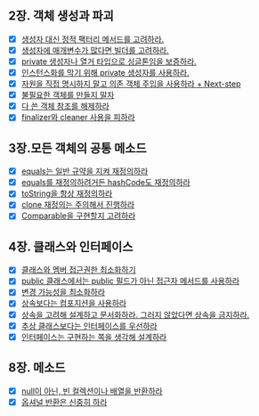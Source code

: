 ## 2장. 객체 생성과 파괴
- [x] [생성자 대신 정적 팩터리 메서드를 고려하라.](2장/Item01/생성자_대신_정적_팩터리_메서드를_고려하라.md)
- [x] [생성자에 매개변수가 많다면 빌더를 고려하라.](2장/Item02/생성자_매개변수가_많은_경우에_빌더_사용을_고려해_볼_것.md)
- [x] [private 생성자나 열거 타입으로 싱글톤임을 보증하라.](2장/item03/private_생성자나_열거_타입으로_싱글턴임을_보증하라.md)
- [x] [인스턴스화를 막기 위해 private 생성자를 사용하라.](2장/item04/private_생성자로_noninstantiability를_강제할_것.md)
- [x] [자원을 직접 명시하지 말고 의존 객체 주입을 사용하라 + Next-step ](2장/Item05/자원을_직접_명시하지_말고_의존_객체_주입을_사용하라.md)
- [x] [불필요한 객체를 만들지 말자](2장/Item06/불필요한_객체를_만들지_말자.md)
- [x] [다 쓴 객체 참조를 해제하라](2장/Item07/다_쓴_객체_참조를_해제하라.md)
- [x] [finalizer와 cleaner 사용을 피하라](2장/Item08/finalizer와_cleaner_사용을_피하라.md)
## 3장.모든 객체의 공통 메소드
- [x] [equals는 일반 규약을 지켜 재정의하라](3장/Item10/equals는_일반_규약을_지켜_재정의하라.md)
- [x] [equals를 재정의하려거든 hashCode도 재정의하라](3장/Item11/equals를_재정의하려거든_hashCode도_재정의하라.md)
- [x] [toString을 항상 재정의하라](3장/Item12/toString을_항상_재정의하라.md)
- [x] [clone 재정의는 주의해서 진행하라](3장/Item13/clone_재정의는_주의해서_진행하라.md)
- [x] [Comparable을 구현할지 고려하라](3장/Item14/Comparable을_구현할지_고려하라.md)
## 4장. 클래스와 인터페이스
- [x] [클래스와 멤버 접근권한 최소화하기](4장/클래스와_멤버_접근권한_최소화하기.md)
- [x] [public 클래스에서는 public 필드가 아닌 접근자 메서드를 사용하라](4장/Item16/public_클래스에서는_public_필드가_아닌_접근자_메서드를_사용하라.md)
- [x] [변경 가능성을 최소화하라](4장/Item17/변경_가능성을_최소화하라.md)
- [x] [상속보다는 컴포지션을 사용하라](4장/Item18/상속보다는_컴포지션을_사용하라.md)
- [x] [상속을 고려해 설계하고 문서화하라. 그러지 않았다면 상속을 금지하라.](4장/Item19/상속을_고려해_설계하고_문서화하라_그러지_않았다면_상속을_금지하라.md)
- [x] [추상 클래스보다는 인터페이스를 우선하라](4장/Item20/추상_클래스보다는_인터페이스를_우선하라.md)
- [X] [인터페이스는 구현하는 쪽을 생각해 설계하라](4장/Item21/인터페이스는_구현하는_쪽을_생각해_설계하라.md)
## 8장. 메소드
- [x] [null이 아닌, 빈 컬렉션이나 배열을 반환하라](8장/Item54/null이_아닌_빈_컬렉션이나_배열을_반환하라.md)
- [x] [옵셔널 반환은 신중히 하라](8장/Item55/옵셔널_반환은_신중히_하라.md)